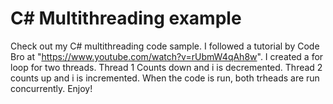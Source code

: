 # C# Multithreading example

Check out my C# multithreading code sample. I followed a tutorial by Code Bro at "https://www.youtube.com/watch?v=rUbmW4qAh8w".
I created a for loop for two threads. Thread 1 Counts down and i is decremented.
Thread 2 counts up and i is incremented.
When the code is run, both trheads are run concurrently.
Enjoy!

